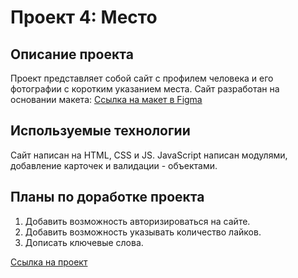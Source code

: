 # Проект 4: Место

## Описание проекта
Проект представляет собой сайт с профилем человека и его фотографии с коротким указанием места.
Сайт разработан на основании макета: [Ссылка на макет в Figma](https://www.figma.com/file/2cn9N9jSkmxD84oJik7xL7/JavaScript.-Sprint-4?node-id=28212%3A269)

## Используемые технологии
Сайт написан на HTML, CSS и JS.
JavaScript написан модулями, добавление карточек и валидации - объектами.

## Планы по доработке проекта 

1. Добавить возможность авторизироваться на сайте.
2. Добавить возможность указывать количество лайков.
3. Дописать ключевые слова.

[Ссылка на проект](https://aryamnov.github.io/mesto/index.html)